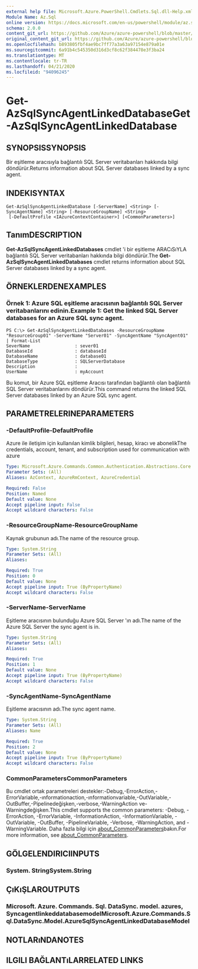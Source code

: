 ```yaml
---
external help file: Microsoft.Azure.PowerShell.Cmdlets.Sql.dll-Help.xml
Module Name: Az.Sql
online version: https://docs.microsoft.com/en-us/powershell/module/az.sql/get-azsqlsyncagentlinkeddatabase
schema: 2.0.0
content_git_url: https://github.com/Azure/azure-powershell/blob/master/src/Sql/Sql/help/Get-AzSqlSyncAgentLinkedDatabase.md
original_content_git_url: https://github.com/Azure/azure-powershell/blob/master/src/Sql/Sql/help/Get-AzSqlSyncAgentLinkedDatabase.md
ms.openlocfilehash: b893805fbf4ae9bc7ff77a3a63a97154e879a01e
ms.sourcegitcommit: 6a91b4c545350d316d3cf8c62f384478e3f3ba24
ms.translationtype: MT
ms.contentlocale: tr-TR
ms.lasthandoff: 04/21/2020
ms.locfileid: "94096245"
---
```

# <span data-ttu-id="c071d-101">Get-AzSqlSyncAgentLinkedDatabase</span><span class="sxs-lookup"><span data-stu-id="c071d-101">Get-AzSqlSyncAgentLinkedDatabase</span></span>

## <span data-ttu-id="c071d-102">SYNOPSIS</span><span class="sxs-lookup"><span data-stu-id="c071d-102">SYNOPSIS</span></span>
<span data-ttu-id="c071d-103">Bir eşitleme aracısıyla bağlantılı SQL Server veritabanları hakkında bilgi döndürür.</span><span class="sxs-lookup"><span data-stu-id="c071d-103">Returns information about SQL Server databases linked by a sync agent.</span></span>

## <span data-ttu-id="c071d-104">INDEKI</span><span class="sxs-lookup"><span data-stu-id="c071d-104">SYNTAX</span></span>

```
Get-AzSqlSyncAgentLinkedDatabase [-ServerName] <String> [-SyncAgentName] <String> [-ResourceGroupName] <String>
 [-DefaultProfile <IAzureContextContainer>] [<CommonParameters>]
```

## <span data-ttu-id="c071d-105">Tanım</span><span class="sxs-lookup"><span data-stu-id="c071d-105">DESCRIPTION</span></span>
<span data-ttu-id="c071d-106">**Get-AzSqlSyncAgentLinkedDatabases** cmdlet 'i bir eşitleme ARACıSıYLA bağlantılı SQL Server veritabanları hakkında bilgi döndürür.</span><span class="sxs-lookup"><span data-stu-id="c071d-106">The **Get-AzSqlSyncAgentLinkedDatabases** cmdlet returns information about SQL Server databases linked by a sync agent.</span></span>

## <span data-ttu-id="c071d-107">ÖRNEKLERDEN</span><span class="sxs-lookup"><span data-stu-id="c071d-107">EXAMPLES</span></span>

### <span data-ttu-id="c071d-108">Örnek 1: Azure SQL eşitleme aracısının bağlantılı SQL Server veritabanlarını edinin.</span><span class="sxs-lookup"><span data-stu-id="c071d-108">Example 1: Get the linked SQL Server databases for an Azure SQL sync agent.</span></span>
```
PS C:\> Get-AzSqlSyncAgentLinkedDatabases -ResourceGroupName "ResourceGroup01" -ServerName "Server01" -SyncAgentName "SyncAgent01" | Format-List
SeverName                 : sever01
DatabaseId                : databaseId
DatabaseName              : database01
DatabaseType              : SQLServerDatabase
Description               : 
UserName                  : myAccount
```

<span data-ttu-id="c071d-109">Bu komut, bir Azure SQL eşitleme Aracısı tarafından bağlantılı olan bağlantılı SQL Server veritabanlarını döndürür.</span><span class="sxs-lookup"><span data-stu-id="c071d-109">This command returns the linked SQL Server databases linked by an Azure SQL sync agent.</span></span>

## <span data-ttu-id="c071d-110">PARAMETRELERINE</span><span class="sxs-lookup"><span data-stu-id="c071d-110">PARAMETERS</span></span>

### <span data-ttu-id="c071d-111">-DefaultProfile</span><span class="sxs-lookup"><span data-stu-id="c071d-111">-DefaultProfile</span></span>
<span data-ttu-id="c071d-112">Azure ile iletişim için kullanılan kimlik bilgileri, hesap, kiracı ve abonelik</span><span class="sxs-lookup"><span data-stu-id="c071d-112">The credentials, account, tenant, and subscription used for communication with azure</span></span>

```yaml
Type: Microsoft.Azure.Commands.Common.Authentication.Abstractions.Core.IAzureContextContainer
Parameter Sets: (All)
Aliases: AzContext, AzureRmContext, AzureCredential

Required: False
Position: Named
Default value: None
Accept pipeline input: False
Accept wildcard characters: False
```

### <span data-ttu-id="c071d-113">-ResourceGroupName</span><span class="sxs-lookup"><span data-stu-id="c071d-113">-ResourceGroupName</span></span>
<span data-ttu-id="c071d-114">Kaynak grubunun adı.</span><span class="sxs-lookup"><span data-stu-id="c071d-114">The name of the resource group.</span></span>

```yaml
Type: System.String
Parameter Sets: (All)
Aliases:

Required: True
Position: 0
Default value: None
Accept pipeline input: True (ByPropertyName)
Accept wildcard characters: False
```

### <span data-ttu-id="c071d-115">-ServerName</span><span class="sxs-lookup"><span data-stu-id="c071d-115">-ServerName</span></span>
<span data-ttu-id="c071d-116">Eşitleme aracısının bulunduğu Azure SQL Server 'ın adı.</span><span class="sxs-lookup"><span data-stu-id="c071d-116">The name of the Azure SQL Server the sync agent is in.</span></span>

```yaml
Type: System.String
Parameter Sets: (All)
Aliases:

Required: True
Position: 1
Default value: None
Accept pipeline input: True (ByPropertyName)
Accept wildcard characters: False
```

### <span data-ttu-id="c071d-117">-SyncAgentName</span><span class="sxs-lookup"><span data-stu-id="c071d-117">-SyncAgentName</span></span>
<span data-ttu-id="c071d-118">Eşitleme aracısının adı.</span><span class="sxs-lookup"><span data-stu-id="c071d-118">The sync agent name.</span></span>

```yaml
Type: System.String
Parameter Sets: (All)
Aliases: Name

Required: True
Position: 2
Default value: None
Accept pipeline input: True (ByPropertyName)
Accept wildcard characters: False
```

### <span data-ttu-id="c071d-119">CommonParameters</span><span class="sxs-lookup"><span data-stu-id="c071d-119">CommonParameters</span></span>
<span data-ttu-id="c071d-120">Bu cmdlet ortak parametreleri destekler:-Debug,-ErrorAction,-ErrorVariable,-ınformationaction,-ınformationvariable,-OutVariable,-OutBuffer,-Pipelinedeğişken,-verbose,-WarningAction ve-Warningdeğişken.</span><span class="sxs-lookup"><span data-stu-id="c071d-120">This cmdlet supports the common parameters: -Debug, -ErrorAction, -ErrorVariable, -InformationAction, -InformationVariable, -OutVariable, -OutBuffer, -PipelineVariable, -Verbose, -WarningAction, and -WarningVariable.</span></span> <span data-ttu-id="c071d-121">Daha fazla bilgi için [about_CommonParameters](http://go.microsoft.com/fwlink/?LinkID=113216)bakın.</span><span class="sxs-lookup"><span data-stu-id="c071d-121">For more information, see [about_CommonParameters](http://go.microsoft.com/fwlink/?LinkID=113216).</span></span>

## <span data-ttu-id="c071d-122">GÖLGELENDIRICI</span><span class="sxs-lookup"><span data-stu-id="c071d-122">INPUTS</span></span>

### <span data-ttu-id="c071d-123">System. String</span><span class="sxs-lookup"><span data-stu-id="c071d-123">System.String</span></span>

## <span data-ttu-id="c071d-124">ÇıKıŞLAR</span><span class="sxs-lookup"><span data-stu-id="c071d-124">OUTPUTS</span></span>

### <span data-ttu-id="c071d-125">Microsoft. Azure. Commands. Sql. DataSync. model. azures, Syncagentlinkeddatabasemodel</span><span class="sxs-lookup"><span data-stu-id="c071d-125">Microsoft.Azure.Commands.Sql.DataSync.Model.AzureSqlSyncAgentLinkedDatabaseModel</span></span>

## <span data-ttu-id="c071d-126">NOTLARıNDA</span><span class="sxs-lookup"><span data-stu-id="c071d-126">NOTES</span></span>

## <span data-ttu-id="c071d-127">ILGILI BAĞLANTıLAR</span><span class="sxs-lookup"><span data-stu-id="c071d-127">RELATED LINKS</span></span>
